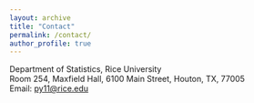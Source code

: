 ```yaml
---
layout: archive
title: "Contact"
permalink: /contact/
author_profile: true
---
```

Department of Statistics, Rice University<br>
Room 254, Maxfield Hall, 6100 Main Street, Houton, TX, 77005<br>
Email: py11@rice.edu
